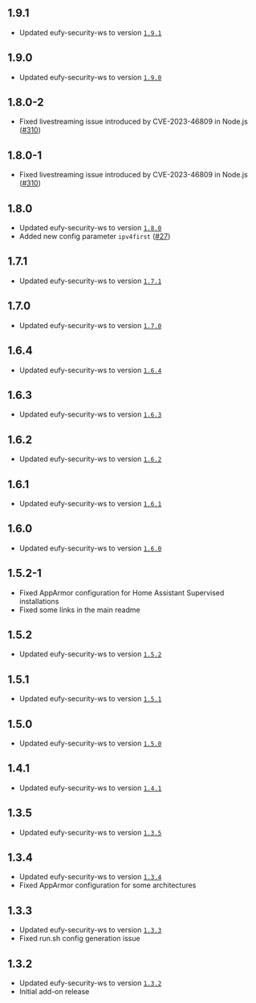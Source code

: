 ## 1.9.1

- Updated eufy-security-ws to version [`1.9.1`](https://github.com/bropat/eufy-security-ws/releases/tag/1.9.1)

## 1.9.0

- Updated eufy-security-ws to version [`1.9.0`](https://github.com/bropat/eufy-security-ws/releases/tag/1.9.0)

## 1.8.0-2

- Fixed livestreaming issue introduced by CVE-2023-46809 in Node.js ([#310](https://github.com/bropat/eufy-security-ws/issues/310))

## 1.8.0-1

- Fixed livestreaming issue introduced by CVE-2023-46809 in Node.js ([#310](https://github.com/bropat/eufy-security-ws/issues/310))

## 1.8.0

- Updated eufy-security-ws to version [`1.8.0`](https://github.com/bropat/eufy-security-ws/releases/tag/1.8.0)
- Added new config parameter `ipv4first` ([#27](https://github.com/bropat/hassio-eufy-security-ws/pull/27))

## 1.7.1

- Updated eufy-security-ws to version [`1.7.1`](https://github.com/bropat/eufy-security-ws/releases/tag/1.7.1)

## 1.7.0

- Updated eufy-security-ws to version [`1.7.0`](https://github.com/bropat/eufy-security-ws/releases/tag/1.7.0)

## 1.6.4

- Updated eufy-security-ws to version [`1.6.4`](https://github.com/bropat/eufy-security-ws/releases/tag/1.6.4)

## 1.6.3

- Updated eufy-security-ws to version [`1.6.3`](https://github.com/bropat/eufy-security-ws/releases/tag/1.6.3)

## 1.6.2

- Updated eufy-security-ws to version [`1.6.2`](https://github.com/bropat/eufy-security-ws/releases/tag/1.6.2)

## 1.6.1

- Updated eufy-security-ws to version [`1.6.1`](https://github.com/bropat/eufy-security-ws/releases/tag/1.6.1)

## 1.6.0

- Updated eufy-security-ws to version [`1.6.0`](https://github.com/bropat/eufy-security-ws/releases/tag/1.6.0)

## 1.5.2-1

- Fixed AppArmor configuration for Home Assistant Supervised installations
- Fixed some links in the main readme

## 1.5.2

- Updated eufy-security-ws to version [`1.5.2`](https://github.com/bropat/eufy-security-ws/releases/tag/1.5.2)

## 1.5.1

- Updated eufy-security-ws to version [`1.5.1`](https://github.com/bropat/eufy-security-ws/releases/tag/1.5.1)

## 1.5.0

- Updated eufy-security-ws to version [`1.5.0`](https://github.com/bropat/eufy-security-ws/releases/tag/1.5.0)

## 1.4.1

- Updated eufy-security-ws to version [`1.4.1`](https://github.com/bropat/eufy-security-ws/releases/tag/1.4.1)

## 1.3.5

- Updated eufy-security-ws to version [`1.3.5`](https://github.com/bropat/eufy-security-ws/releases/tag/1.3.5)

## 1.3.4

- Updated eufy-security-ws to version [`1.3.4`](https://github.com/bropat/eufy-security-ws/releases/tag/1.3.4)
- Fixed AppArmor configuration for some architectures

## 1.3.3

- Updated eufy-security-ws to version [`1.3.3`](https://github.com/bropat/eufy-security-ws/releases/tag/1.3.3)
- Fixed run.sh config generation issue

## 1.3.2

- Updated eufy-security-ws to version [`1.3.2`](https://github.com/bropat/eufy-security-ws/releases/tag/1.3.2)
- Initial add-on release
